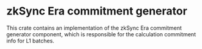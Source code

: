 # zkSync Era commitment generator

This crate contains an implementation of the zkSync Era commitment generator component, which is responsible for the
calculation commitment info for L1 batches.
